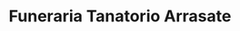 ---
title: "Funeraria Tanatorio Arrasate"
url: /arrasate-mondragon/funeraria-tanatorio-arrasate-zigarrola-kalea/
shop: Bestattungen
---